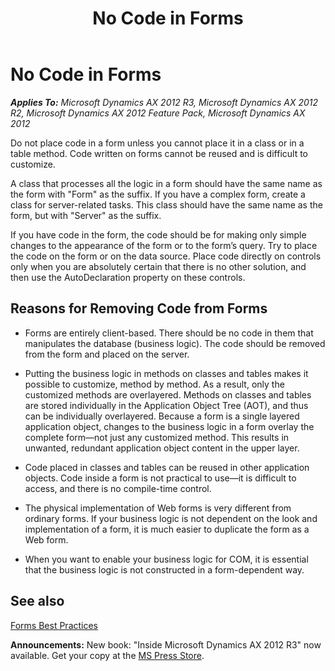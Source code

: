 ﻿---
title: No Code in Forms
TOCTitle: No Code in Forms
ms:assetid: e26feeb8-042a-4564-a31c-4880a67624f7
ms:mtpsurl: https://msdn.microsoft.com/en-us/library/Aa879485(v=AX.60)
ms:contentKeyID: 35253109
ms.date: 05/18/2015
mtps_version: v=AX.60
---

# No Code in Forms 


_**Applies To:** Microsoft Dynamics AX 2012 R3, Microsoft Dynamics AX 2012 R2, Microsoft Dynamics AX 2012 Feature Pack, Microsoft Dynamics AX 2012_

Do not place code in a form unless you cannot place it in a class or in a table method. Code written on forms cannot be reused and is difficult to customize.

A class that processes all the logic in a form should have the same name as the form with "Form" as the suffix. If you have a complex form, create a class for server-related tasks. This class should have the same name as the form, but with "Server" as the suffix.

If you have code in the form, the code should be for making only simple changes to the appearance of the form or to the form’s query. Try to place the code on the form or on the data source. Place code directly on controls only when you are absolutely certain that there is no other solution, and then use the AutoDeclaration property on these controls.

## Reasons for Removing Code from Forms

  - Forms are entirely client-based. There should be no code in them that manipulates the database (business logic). The code should be removed from the form and placed on the server.

  - Putting the business logic in methods on classes and tables makes it possible to customize, method by method. As a result, only the customized methods are overlayered. Methods on classes and tables are stored individually in the Application Object Tree (AOT), and thus can be individually overlayered. Because a form is a single layered application object, changes to the business logic in a form overlay the complete form—not just any customized method. This results in unwanted, redundant application object content in the upper layer.

  - Code placed in classes and tables can be reused in other application objects. Code inside a form is not practical to use—it is difficult to access, and there is no compile-time control.

  - The physical implementation of Web forms is very different from ordinary forms. If your business logic is not dependent on the look and implementation of a form, it is much easier to duplicate the form as a Web form.

  - When you want to enable your business logic for COM, it is essential that the business logic is not constructed in a form-dependent way.

## See also

[Forms Best Practices](forms-best-practices.md)

  
**Announcements:** New book: "Inside Microsoft Dynamics AX 2012 R3" now available. Get your copy at the [MS Press Store](https://www.microsoftpressstore.com/store/inside-microsoft-dynamics-ax-2012-r3-9780735685109).

